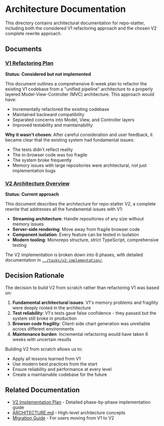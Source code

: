 # Architecture Documentation

This directory contains architectural documentation for repo-statter, including both the considered V1 refactoring approach and the chosen V2 complete rewrite approach.

## Documents

### [V1 Refactoring Plan](./v1-refactoring-plan.md)
**Status: Considered but not implemented**

This document outlines a comprehensive 6-week plan to refactor the existing V1 codebase from a "unified pipeline" architecture to a properly layered Model-View-Controller (MVC) architecture. This approach would have:

- Incrementally refactored the existing codebase
- Maintained backward compatibility
- Separated concerns into Model, View, and Controller layers
- Improved testability and maintainability

**Why it wasn't chosen**: After careful consideration and user feedback, it became clear that the existing system had fundamental issues:
- The tests didn't reflect reality
- The in-browser code was too fragile
- The system broke frequently
- Memory issues with large repositories were architectural, not just implementation bugs

### [V2 Architecture Overview](./v2-overview.md)
**Status: Current approach**

This document describes the architecture for repo-statter V2, a complete rewrite that addresses all the fundamental issues with V1:

- **Streaming architecture**: Handle repositories of any size without memory issues
- **Server-side rendering**: Move away from fragile browser code
- **Component isolation**: Every feature can be tested in isolation
- **Modern tooling**: Monorepo structure, strict TypeScript, comprehensive testing

The V2 implementation is broken down into 6 phases, with detailed documentation in [`../tasks/v2-implementation/`](../tasks/v2-implementation/).

## Decision Rationale

The decision to build V2 from scratch rather than refactoring V1 was based on:

1. **Fundamental architectural issues**: V1's memory problems and fragility were deeply rooted in the architecture
2. **Test reliability**: V1's tests gave false confidence - they passed but the system still broke in production
3. **Browser code fragility**: Client-side chart generation was unreliable across different environments
4. **Maintenance burden**: Incremental refactoring would have taken 6 weeks with uncertain results

Building V2 from scratch allows us to:
- Apply all lessons learned from V1
- Use modern best practices from the start
- Ensure reliability and performance at every level
- Create a maintainable codebase for the future

## Related Documentation

- [V2 Implementation Plan](../tasks/v2-implementation/) - Detailed phase-by-phase implementation guide
- [ARCHITECTURE.md](../../ARCHITECTURE.md) - High-level architecture concepts
- [Migration Guide](../tasks/v2-implementation/v2-phase-6-testing-strategy-release.md#68-migration-guide) - For users moving from V1 to V2